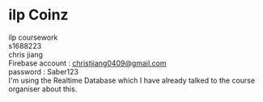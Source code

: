 # ilp Coinz
ilp coursework <br>
s1688223 <br>
chris jiang <br>
Firebase account : christjiang0409@gmail.com <br>
password : Saber123  <br>
I'm using the Realtime Database which I have already talked to the course organiser about this.
